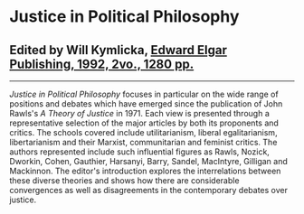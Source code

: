 # Justice in Political Philosophy

## Edited by Will Kymlicka, [Edward Elgar Publishing, 1992, 2vo., 1280 pp.](http://www.e-elgar.co.uk/Bookentry_Main.lasso?id=692) 

---

_Justice in Political Philosophy_ focuses in particular on the wide range of positions and debates which have emerged since the publication of John Rawls's _A Theory of Justice_ in 1971. Each view is presented through a representative selection of the major articles by both its proponents and critics. The schools covered include utilitarianism, liberal egalitarianism, libertarianism and their Marxist, communitarian and feminist critics. The authors represented include such influential figures as Rawls, Nozick, Dworkin, Cohen, Gauthier, Harsanyi, Barry, Sandel, MacIntyre, Gilligan and Mackinnon. The editor's introduction explores the interrelations between these diverse theories and shows how there are considerable convergences as well as disagreements in the contemporary debates over justice.
